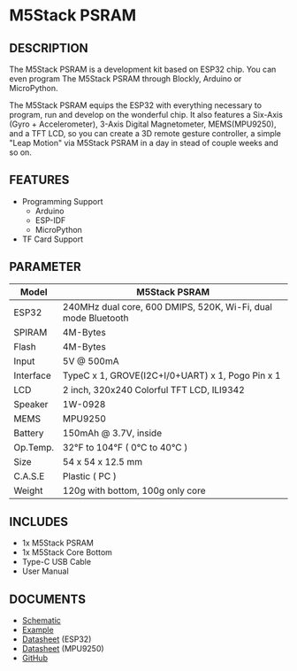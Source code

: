 ﻿# M5Stack PSRAM

## DESCRIPTION

The M5Stack PSRAM is a development kit based on ESP32 chip. You can even program The M5Stack PSRAM through Blockly, Arduino or MicroPython.

The M5Stack PSRAM equips the ESP32 with everything necessary to program, run and develop on the wonderful chip. It also features a Six-Axis (Gyro + Accelerometer), 3-Axis Digital Magnetometer, MEMS(MPU9250), and a TFT LCD, so you can create a 3D remote gesture controller, a simple "Leap Motion" via M5Stack PSRAM in a day in stead of couple weeks and so on.

## FEATURES

- Programming Support
   + Arduino
   + ESP-IDF
   + MicroPython
- TF Card Support

## PARAMETER

Model | M5Stack PSRAM
---|---
ESP32 | 240MHz dual core, 600 DMIPS, 520K, Wi-Fi, dual mode Bluetooth
SPIRAM | 4M-Bytes
Flash | 4M-Bytes
Input | 5V @ 500mA
Interface | TypeC x 1, GROVE(I2C+I/0+UART) x 1, Pogo Pin x 1
LCD | 2 inch, 320x240 Colorful TFT LCD, ILI9342
Speaker | 1W-0928
MEMS | MPU9250
Battery | 150mAh @ 3.7V, inside
Op.Temp. | 32°F to 104°F ( 0°C to 40°C )
Size | 54 x 54 x 12.5 mm
C.A.S.E | Plastic ( PC )
Weight | 120g with bottom, 100g only core

## INCLUDES

- 1x M5Stack PSRAM
- 1x M5Stack Core Bottom
- Type-C USB Cable
- User Manual


## DOCUMENTS
- [Schematic](https://github.com/m5stack/M5-3D_and_PCB/blob/master/M5_Core_SCH(20171206).pdf)
- [Example](https://github.com/m5stack/M5Stack/tree/master/examples)
- [Datasheet](https://www.espressif.com/sites/default/files/documentation/esp32_datasheet_cn.pdf) (ESP32)
- [Datasheet](https://www.invensense.com/wp-content/uploads/2015/02/MPU-6000-Datasheet1.pdf) (MPU9250)
- [GitHub](https://github.com/m5stack/M5Stack)
